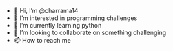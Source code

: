 - 👋 Hi, I’m @charrama14
- 👀 I’m interested in programming challenges
- 🌱 I’m currently learning python
- 💞️ I’m looking to collaborate on something challenging
- 📫 How to reach me 

<!---
charrama14/charrama14 is a ✨ special ✨ repository because its `README.md` (this file) appears on your GitHub profile.
You can click the Preview link to take a look at your changes.
--->
